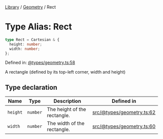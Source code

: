 <!-- markdownlint-disable -->
<!-- cspell: disable -->
[Library](../index.md) / [Geometry](./index.md) / Rect

# Type Alias: Rect

```ts
type Rect = Cartesian & {
  height: number;
  width: number;
};
```

Defined in: [@types/geometry.ts:58](https://github.com/technobuddha/library/blob/main/src/@types/geometry.ts#L58)

A rectangle (defined by its top-left corner, width and height)

## Type declaration

| Name | Type | Description | Defined in |
| ------ | ------ | ------ | ------ |
| `height` | `number` | The height of the rectangle. | [src/@types/geometry.ts:62](https://github.com/technobuddha/library/blob/main/src/@types/geometry.ts#L62) |
| `width` | `number` | The width of the rectangle. | [src/@types/geometry.ts:60](https://github.com/technobuddha/library/blob/main/src/@types/geometry.ts#L60) |


